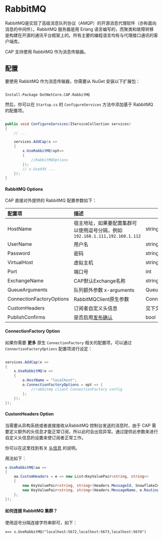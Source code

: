 # RabbitMQ

RabbitMQ是实现了高级消息队列协议（AMQP）的开源消息代理软件（亦称面向消息的中间件）。RabbitMQ 服务器是用 Erlang 语言编写的，而聚类和故障转移是构建在开源的通讯平台框架上的。所有主要的编程语言均有与代理接口通讯的客户端库。

CAP 支持使用 RabbitMQ 作为消息传输器。

## 配置

要使用 RabbitMQ 作为消息传输器，你需要从 NuGet 安装以下扩展包：

```shell

Install-Package DotNetCore.CAP.RabbitMQ

```

然后，你可以在 `Startup.cs` 的 `ConfigureServices` 方法中添加基于 RabbitMQ 的配置项。

```csharp

public void ConfigureServices(IServiceCollection services)
{
    // ...

    services.AddCap(x =>
    {
        x.UseRabbitMQ(opt=>
        {
            //RabbitMQOptions
        });
        // x.UseXXX ...
    });
}

```

#### RabbitMQ Options

CAP 直接对外提供的 RabbitMQ 配置参数如下：

配置项 | 描述 | 类型 | 默认值
:---|:---|---|:---
HostName | 宿主地址，如果要配置集群可以使用逗号分隔，例如 `192.168.1.111,192.168.1.112` | string | localhost
UserName | 用户名 | string | guest
Password | 密码 | string | guest
VirtualHost | 虚拟主机 | string | /
Port | 端口号 | int | -1
ExchangeName | CAP默认Exchange名称 | string | cap.default.topic
QueueArguments  | 队列额外参数 x-arguments | QueueArgumentsOptions  |  N/A
ConnectionFactoryOptions  |  RabbitMQClient原生参数 | ConnectionFactory | N/A
CustomHeaders  | 订阅者自定义头信息 |  见下文 |  N/A
PublishConfirms | 是否启用[发布确认](https://www.rabbitmq.com/confirms.html#publisher-confirms) | bool | false

#### ConnectionFactory Option

如果你需要 **更多** 原生 `ConnectionFactory` 相关的配置项，可以通过 `ConnectionFactoryOptions` 配置项进行设定：

```csharp

services.AddCap(x =>
{
    x.UseRabbitMQ(o =>
    {
        o.HostName = "localhost";
        o.ConnectionFactoryOptions = opt => { 
            //rabbitmq client ConnectionFactory config
        };
    });
});

```

#### CustomHeaders Option

当需要从异构系统或者直接接收从RabbitMQ 控制台发送的消息时，由于 CAP 需要定义额外的头信息才能正常订阅，所以此时会出现异常。通过提供此参数来进行自定义头信息的设置来使订阅者正常工作。

你可以在这里找到有关 [头信息](../cap/messaging#异构系统集成) 的说明。

用法如下：

```cs
x.UseRabbitMQ(aa =>
{
    aa.CustomHeaders = e => new List<KeyValuePair<string, string>>
    {
        new KeyValuePair<string, string>(Headers.MessageId, SnowflakeId.Default().NextId().ToString()),
        new KeyValuePair<string, string>(Headers.MessageName, e.RoutingKey),
    };
});
```


#### 如何连接 RabbitMQ 集群？

使用逗号分隔连接字符串即可，如下：

```
x=> x.UseRabbitMQ("localhost:5672,localhost:5673,localhost:5674")
```
